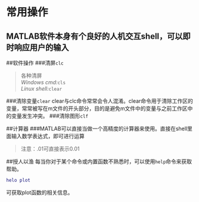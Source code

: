 常用操作
========
MATLAB软件本身有个良好的人机交互shell，可以即时响应用户的输入
--------
##软件操作
###清屏`clc`
>各种清屏<br>
    *Windows cmd:*`cls`<br>
    *Linux shell:*`clear`<br>


###清除变量`clear`
clear与clc命令常常会令人混淆。clear命令用于清除工作区的变量，常常被写在m文件的开头部分，目的是避免m文件中的变量与之前工作区中的变量发生冲突。
###清除图形`clf`

##计算器
###MATLAB可以直接当做一个高精度的计算器来使用。直接在shell里面输入数学表达式，即可进行运算
>注意：.01可直接表示0.01

##授人以渔
每当你对于某个命令或内置函数不熟悉时，可以使用`help`命令来获取帮助。
```MATLAB
helo plot
```
可获取plot函数的相关信息。
